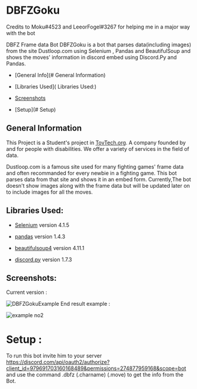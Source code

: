 # DBFZGoku

Credits to Moku#4523 and LeeorFogel#3267 for helping me in a major way with the bot



DBFZ Frame data Bot
DBFZGoku is a bot that parses data(including images) from the site Dustloop.com using Selenium , Pandas and BeautifulSoup and shows the moves' information in discord embed using Discord.Py and Pandas.

* [General Info](# General Information)


* [Libraries Used]( Libraries Used:)


* [Screenshots](#Screenshots)


* [Setup](# Setup)



## General Information

This Project is a Student's project in [TovTech.org](https://tovtech.org). A company founded by and for people with disabilities. We offer a variety of services in the field of data.

Dustloop.com is a famous site used for many fighting games' frame data and often recommanded for every newbie in a fighting game.
This bot parses data from that site and shows it in an embed form.
Currently,The bot doesn't show images along with the frame data but will be updated later on to include images for all the moves.

## Libraries Used:


- [Selenium](https://www.selenium.dev/downloads/) version 4.1.5


- [pandas](https://pandas.pydata.org/) version 1.4.3


- [beautifulsoup4](https://pypi.org/project/beautifulsoup4/) version 4.11.1


- [discord.py](https://discordpy.readthedocs.io/en/stable/#) version 1.7.3



## Screenshots:


Current version : 

![DBFZGokuExample](https://user-images.githubusercontent.com/110817521/183385057-b1dc4a60-11fc-478e-9d3c-c9600fa0c1cd.PNG)
End result example :

![example no2](https://user-images.githubusercontent.com/110817521/183385086-7711e49f-d749-4d15-9feb-f76844a636de.PNG)


# Setup :
To run this bot invite him to your server https://discord.com/api/oauth2/authorize?client_id=979691703160168489&permissions=274877959168&scope=bot
and use the command .dbfz (.charname) (.move) to get the info from the Bot.
